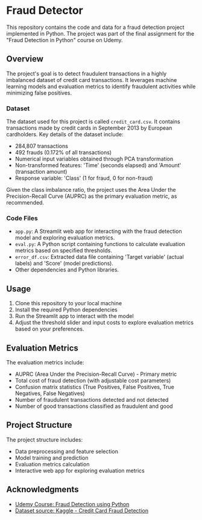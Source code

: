 # Fraud Detector

This repository contains the code and data for a fraud detection project implemented in Python. The project was part of the final assignment for the "Fraud Detection in Python" course on Udemy.

## Overview

The project's goal is to detect fraudulent transactions in a highly imbalanced dataset of credit card transactions. It leverages machine learning models and evaluation metrics to identify fraudulent activities while minimizing false positives.

### Dataset

The dataset used for this project is called `credit_card.csv`. It contains transactions made by credit cards in September 2013 by European cardholders. Key details of the dataset include:

- 284,807 transactions
- 492 frauds (0.172% of all transactions)
- Numerical input variables obtained through PCA transformation
- Non-transformed features: 'Time' (seconds elapsed) and 'Amount' (transaction amount)
- Response variable: 'Class' (1 for fraud, 0 for non-fraud)

Given the class imbalance ratio, the project uses the Area Under the Precision-Recall Curve (AUPRC) as the primary evaluation metric, as recommended.

### Code Files

- `app.py`: A Streamlit web app for interacting with the fraud detection model and exploring evaluation metrics.
- `eval.py`: A Python script containing functions to calculate evaluation metrics based on specified thresholds.
- `error_df.csv`: Extracted data file containing 'Target variable' (actual labels) and 'Score' (model predictions).
- Other dependencies and Python libraries.

## Usage

1. Clone this repository to your local machine
2. Install the required Python dependencies
3. Run the Streamlit app to interact with the model
4. Adjust the threshold slider and input costs to explore evaluation metrics based on your preferences.

## Evaluation Metrics
The evaluation metrics include:
- AUPRC (Area Under the Precision-Recall Curve) - Primary metric
- Total cost of fraud detection (with adjustable cost parameters)
- Confusion matrix statistics (True Positives, False Positives, True Negatives, False Negatives)
- Number of fraudulent transactions detected and not detected
- Number of good transactions classified as fraudulent and good

## Project Structure
The project structure includes:
- Data preprocessing and feature selection
- Model training and prediction
- Evaluation metrics calculation
- Interactive web app for exploring evaluation metrics

## Acknowledgments
- [Udemy Course: Fraud Detection using Python](https://www.udemy.com/course/fraud-detection-using-python/)
- [Dataset source: Kaggle - Credit Card Fraud Detection](https://www.kaggle.com/datasets/mlg-ulb/creditcardfraud)
